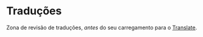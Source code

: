 Traduções
=========

Zona de revisão de traduções, _antes_ do seu carregamento para o [Translate](http://translate.wordpress.org).
